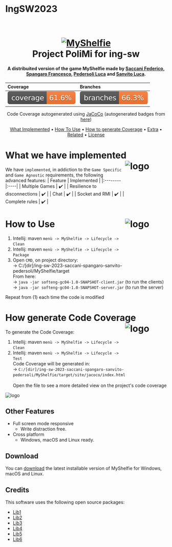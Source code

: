 # IngSW2023
<h1 align="center">
  <br>
  <a href="https://i.ibb.co/jgsfh7T/Title-2000x2000px.png"><img src="https://i.ibb.co/jgsfh7T/Title-2000x2000px.png" alt="MyShelfie" width="600"></a>
  <br>
  Project PoliMi for ing-sw
  <br>
</h1>

<h4 align="center">A distribuited version of the game MyShelfie  made by <a href="https:#" target="_blank">Saccani Federico</a>, <a href="https:#" target="_blank">Spangaro Francesco</a>, <a href="https:#" target="_blank">Pedersoli Luca</a> and <a href="https:#" target="_blank">Sanvito Luca</a>.</h4>

<div align="center">
  
   | Coverage | Branches  |
|:--------|:------|
| ![Coverage](.github/badges/jacoco.svg)   | ![Branches](.github/badges/branches.svg)   |
  
  Code Coverage autogenerated using [JaCoCo](https://www.eclemma.org/jacoco/)  (autogenerated badges from [here](https://github.com/cicirello/jacoco-badge-generator)) 
  

</div>

<p align="center">
  <a href="#implementations">What Implemented</a> •
  <a href="#how-to-use">How To Use</a> •
  <a href="#download">How to generate Coverage</a> •
  <a href="#credits">Extra</a> •
  <a href="#related">Related</a> •
  <a href="#license">License</a>
</p>


# What we have implemented <img src="https://i.ibb.co/RzyJZXm/imp.png" align="right" alt="logo" width="130" height = "139" style = "border: none; float: right;">

We have `implemented`, in addiction to the `Game Specific` and `Game Agnostic` requirements,  the following advanced features:
   | Feature | Implemented  |
|:--------|:----|
| Multiple Games   | :heavy_check_mark:    |
| Resilience to disconnections  | :heavy_check_mark:    |
| Chat  | :heavy_check_mark:    |
| Socket and RMI  | :heavy_check_mark:    |
| Complete rules  | :heavy_check_mark:    |

# How to Use <img src="https://i.ibb.co/QHmskqv/run.png" align="right" alt="logo" width="130" height = "139" style = "border: none; float: right;">
1. Intellij: maven `menù -> MyShelfie -> Lifecycle -> Clean` 
2. Intellij: maven  `menù -> MyShelfie -> Lifecycle -> Package` 
3. Open `CMD`, on project directory:   
   -> C:/[dir]/ing-sw-2023-saccani-spangaro-sanvito-pedersoli/MyShelfie/target  
   From here:  
   -> `java -jar softeng-gc04-1.0-SNAPSHOT-client.jar` (to run the clients)<br>
   -> `java -jar softeng-gc04-1.0-SNAPSHOT-server.jar` (to run the server)
   
Repeat from (1) each time the code is modified  

# How generate Code Coverage <img src="https://i.ibb.co/4PYzV7D/cov.png" align="right" alt="logo" width="130" height = "139" style = "border: none; float: right;">
To generate the Code Coverage:  
1. Intellij: maven `menù -> MyShelfie -> Lifecycle -> Clean` 
2. Intellij: maven `menù -> MyShelfie -> Lifecycle -> Test`  
Code Coverage will be generated in: <br>
 -> `C:/[dir]/ing-sw-2023-saccani-spangaro-sanvito-pedersoli/MyShelfie/target/site/jacoco/index.html`<br><br>
Open the file to see a more detailed view on the project's code coverage      


<img src="https://i.ibb.co/GtVbt3y/menu.jpg" alt="logo">



## Other Features
* Full screen mode responsive
  - Write distraction free.
* Cross platform
  - Windows, macOS and Linux ready.

## Download

You can [download](https://github.com/TheFedelino01/ing-sw-2023-saccani-spangaro-sanvito-pedersoli/releases/) the latest installable version of MyShelfie for Windows, macOS and Linux.


## Credits

This software uses the following open source packages:

- [Lib1](https://lib1.org/)
- [Lib2](https://lib2.org/)
- [Lib3](https://lib3.org/)
- [Lib4](https://lib4.org/)
- [Lib5](https://lib5.org/)
- [Lib6](https://lib6.org/)

